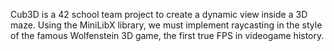 Cub3D is a 42 school team project to create a dynamic view inside a 3D maze. Using the MiniLibX library, we must implement raycasting in the style of the famous Wolfenstein 3D game, the first true FPS in videogame history.